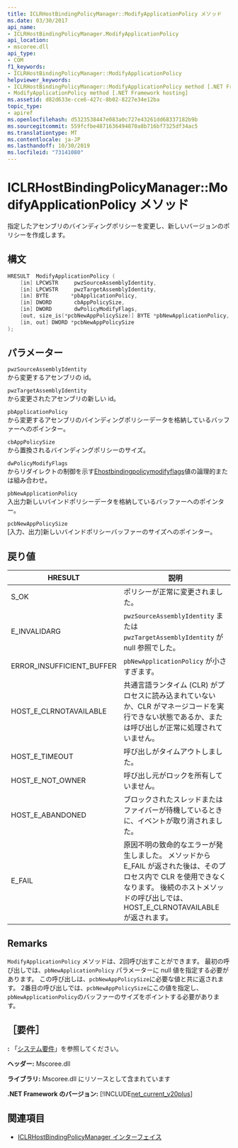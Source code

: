 ```yaml
---
title: ICLRHostBindingPolicyManager::ModifyApplicationPolicy メソッド
ms.date: 03/30/2017
api_name:
- ICLRHostBindingPolicyManager.ModifyApplicationPolicy
api_location:
- mscoree.dll
api_type:
- COM
f1_keywords:
- ICLRHostBindingPolicyManager::ModifyApplicationPolicy
helpviewer_keywords:
- ICLRHostBindingPolicyManager::ModifyApplicationPolicy method [.NET Framework hosting]
- ModifyApplicationPolicy method [.NET Framework hosting]
ms.assetid: d82d633e-cce6-427c-8b02-8227e34e12ba
topic_type:
- apiref
ms.openlocfilehash: d5323538447e083a0c727e43261dd68337182b9b
ms.sourcegitcommit: 559fcfbe4871636494870a8b716bf7325df34ac5
ms.translationtype: MT
ms.contentlocale: ja-JP
ms.lasthandoff: 10/30/2019
ms.locfileid: "73141080"
---
```

# <a name="iclrhostbindingpolicymanagermodifyapplicationpolicy-method"></a>ICLRHostBindingPolicyManager::ModifyApplicationPolicy メソッド
指定したアセンブリのバインディングポリシーを変更し、新しいバージョンのポリシーを作成します。  
  
## <a name="syntax"></a>構文  
  
```cpp  
HRESULT  ModifyApplicationPolicy (  
    [in] LPCWSTR     pwzSourceAssemblyIdentity,   
    [in] LPCWSTR     pwzTargetAssemblyIdentity,  
    [in] BYTE       *pbApplicationPolicy,  
    [in] DWORD       cbAppPolicySize,  
    [in] DWORD       dwPolicyModifyFlags,  
    [out, size_is(*pcbNewAppPolicySize)] BYTE *pbNewApplicationPolicy,   
    [in, out] DWORD *pcbNewAppPolicySize  
);  
```  
  
## <a name="parameters"></a>パラメーター  
 `pwzSourceAssemblyIdentity`  
 から変更するアセンブリの id。  
  
 `pwzTargetAssemblyIdentity`  
 から変更されたアセンブリの新しい id。  
  
 `pbApplicationPolicy`  
 から変更するアセンブリのバインディングポリシーデータを格納しているバッファーへのポインター。  
  
 `cbAppPolicySize`  
 から置換されるバインディングポリシーのサイズ。  
  
 `dwPolicyModifyFlags`  
 からリダイレクトの制御を示す[Ehostbindingpolicymodifyflags](../../../../docs/framework/unmanaged-api/hosting/ehostbindingpolicymodifyflags-enumeration.md)値の論理的または組み合わせ。  
  
 `pbNewApplicationPolicy`  
 入出力新しいバインドポリシーデータを格納しているバッファーへのポインター。  
  
 `pcbNewAppPolicySize`  
 [入力、出力]新しいバインドポリシーバッファーのサイズへのポインター。  
  
## <a name="return-value"></a>戻り値  
  
|HRESULT|説明|  
|-------------|-----------------|  
|S_OK|ポリシーが正常に変更されました。|  
|E_INVALIDARG|`pwzSourceAssemblyIdentity` または `pwzTargetAssemblyIdentity` が null 参照でした。|  
|ERROR_INSUFFICIENT_BUFFER|`pbNewApplicationPolicy` が小さすぎます。|  
|HOST_E_CLRNOTAVAILABLE|共通言語ランタイム (CLR) がプロセスに読み込まれていないか、CLR がマネージコードを実行できない状態であるか、または呼び出しが正常に処理されていません。|  
|HOST_E_TIMEOUT|呼び出しがタイムアウトしました。|  
|HOST_E_NOT_OWNER|呼び出し元がロックを所有していません。|  
|HOST_E_ABANDONED|ブロックされたスレッドまたはファイバーが待機しているときに、イベントが取り消されました。|  
|E_FAIL|原因不明の致命的なエラーが発生しました。 メソッドから E_FAIL が返された後は、そのプロセス内で CLR を使用できなくなります。 後続のホストメソッドの呼び出しでは、HOST_E_CLRNOTAVAILABLE が返されます。|  
  
## <a name="remarks"></a>Remarks  
 `ModifyApplicationPolicy` メソッドは、2回呼び出すことができます。 最初の呼び出しでは、`pbNewApplicationPolicy` パラメーターに null 値を指定する必要があります。 この呼び出しは、`pcbNewAppPolicySize`に必要な値と共に返されます。 2番目の呼び出しでは、`pcbNewAppPolicySize`にこの値を指定し、`pbNewApplicationPolicy`のバッファーのサイズをポイントする必要があります。  
  
## <a name="requirements"></a>［要件］  
 **:** 「[システム要件](../../../../docs/framework/get-started/system-requirements.md)」を参照してください。  
  
 **ヘッダー:** Mscoree.dll  
  
 **ライブラリ:** Mscoree.dll にリソースとして含まれています  
  
 **.NET Framework のバージョン:** [!INCLUDE[net_current_v20plus](../../../../includes/net-current-v20plus-md.md)]  
  
## <a name="see-also"></a>関連項目

- [ICLRHostBindingPolicyManager インターフェイス](../../../../docs/framework/unmanaged-api/hosting/iclrhostbindingpolicymanager-interface.md)
